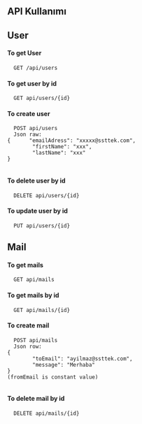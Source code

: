 ## API Kullanımı
## User
#### To get User

```http
  GET /api/users
```


#### To get user by id

```http
  GET api/users/{id}
```

#### To create user

```http
  POST api/users
  Json raw:
{      "emailAdress": "xxxxx@ssttek.com",
        "firstName": "xxx",
        "lastName": "xxx"
}


```
#### To delete user by id

```http
  DELETE api/users/{id}
```


#### To update user by id

```http
  PUT api/users/{id}
```
## Mail

#### To get mails
```http
  GET api/mails
```


#### To get mails by id

```http
  GET api/mails/{id}
```

#### To create mail

```http
  POST api/mails
  Json row:
{
        "toEmail": "ayilmaz@ssttek.com",
        "message": "Merhaba"
}
(fromEmail is constant value)


```
#### To delete mail by id

```http
  DELETE api/mails/{id}
```
